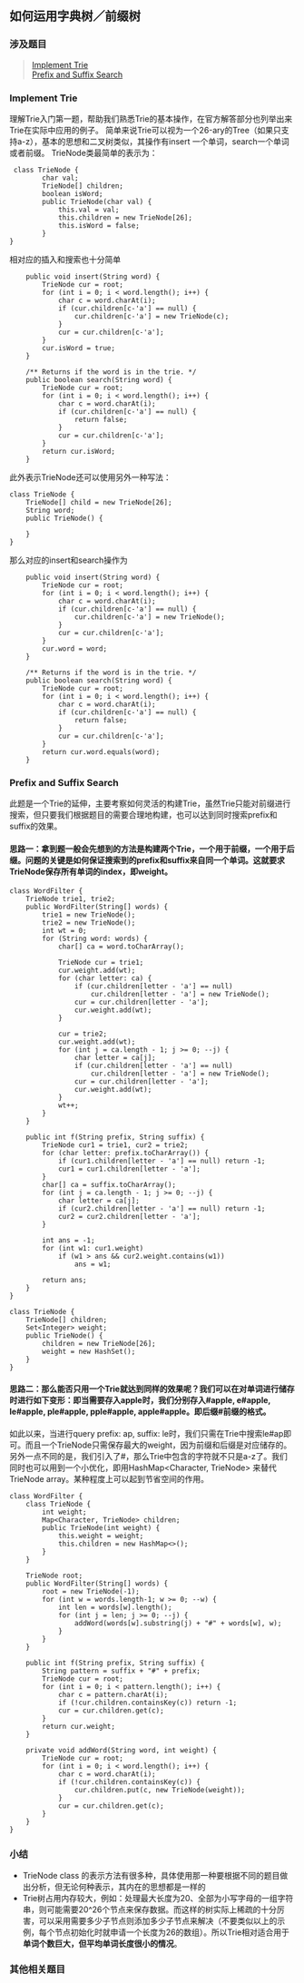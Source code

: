 ## 如何运用字典树／前缀树
### 涉及题目
> [Implement Trie](https://leetcode.com/problems/implement-trie-prefix-tree/description/)  
> [Prefix and Suffix Search](https://leetcode.com/problems/prefix-and-suffix-search/description/)  


### Implement Trie
理解Trie入门第一题，帮助我们熟悉Trie的基本操作，在官方解答部分也列举出来Trie在实际中应用的例子。
简单来说Trie可以视为一个26-ary的Tree（如果只支持a-z），基本的思想和二叉树类似，其操作有insert 一个单词，search一个单词或者前缀。
TrieNode类最简单的表示为：
```
 class TrieNode {
        char val;
        TrieNode[] children;
        boolean isWord;
        public TrieNode(char val) {
            this.val = val;
            this.children = new TrieNode[26];
            this.isWord = false;
        }
}
```
相对应的插入和搜索也十分简单
```
    public void insert(String word) {
        TrieNode cur = root;
        for (int i = 0; i < word.length(); i++) {
            char c = word.charAt(i);
            if (cur.children[c-'a'] == null) {
                cur.children[c-'a'] = new TrieNode(c);
            }
            cur = cur.children[c-'a'];
        }
        cur.isWord = true;
    }
    
    /** Returns if the word is in the trie. */
    public boolean search(String word) {
        TrieNode cur = root;
        for (int i = 0; i < word.length(); i++) {
            char c = word.charAt(i);
            if (cur.children[c-'a'] == null) {
                return false;
            }
            cur = cur.children[c-'a'];
        }
        return cur.isWord;
    }
```

此外表示TrieNode还可以使用另外一种写法：
```
class TrieNode {
    TrieNode[] child = new TrieNode[26];
    String word;
    public TrieNode() {
        
    }
}
```
那么对应的insert和search操作为
```
    public void insert(String word) {
        TrieNode cur = root;
        for (int i = 0; i < word.length(); i++) {
            char c = word.charAt(i);
            if (cur.children[c-'a'] == null) {
                cur.children[c-'a'] = new TrieNode();
            }
            cur = cur.children[c-'a'];
        }
        cur.word = word;
    }
    
    /** Returns if the word is in the trie. */
    public boolean search(String word) {
        TrieNode cur = root;
        for (int i = 0; i < word.length(); i++) {
            char c = word.charAt(i);
            if (cur.children[c-'a'] == null) {
                return false;
            }
            cur = cur.children[c-'a'];
        }
        return cur.word.equals(word);
    }
```
### Prefix and Suffix Search
此题是一个Trie的延伸，主要考察如何灵活的构建Trie，虽然Trie只能对前缀进行搜索，但只要我们根据题目的需要合理地构建，也可以达到同时搜索prefix和suffix的效果。
#### 思路一：拿到题一般会先想到的方法是构建两个Trie，一个用于前缀，一个用于后缀。问题的关键是如何保证搜索到的prefix和suffix来自同一个单词。这就要求TrieNode保存所有单词的index，即weight。
```
class WordFilter {
    TrieNode trie1, trie2;
    public WordFilter(String[] words) {
        trie1 = new TrieNode();
        trie2 = new TrieNode();
        int wt = 0;
        for (String word: words) {
            char[] ca = word.toCharArray();

            TrieNode cur = trie1;
            cur.weight.add(wt);
            for (char letter: ca) {
                if (cur.children[letter - 'a'] == null)
                    cur.children[letter - 'a'] = new TrieNode();
                cur = cur.children[letter - 'a'];
                cur.weight.add(wt);
            }

            cur = trie2;
            cur.weight.add(wt);
            for (int j = ca.length - 1; j >= 0; --j) {
                char letter = ca[j];
                if (cur.children[letter - 'a'] == null)
                    cur.children[letter - 'a'] = new TrieNode();
                cur = cur.children[letter - 'a'];
                cur.weight.add(wt);
            }
            wt++;
        }
    }

    public int f(String prefix, String suffix) {
        TrieNode cur1 = trie1, cur2 = trie2;
        for (char letter: prefix.toCharArray()) {
            if (cur1.children[letter - 'a'] == null) return -1;
            cur1 = cur1.children[letter - 'a'];
        }
        char[] ca = suffix.toCharArray();
        for (int j = ca.length - 1; j >= 0; --j) {
            char letter = ca[j];
            if (cur2.children[letter - 'a'] == null) return -1;
            cur2 = cur2.children[letter - 'a'];
        }

        int ans = -1;
        for (int w1: cur1.weight)
            if (w1 > ans && cur2.weight.contains(w1))
                ans = w1;

        return ans;
    }
}

class TrieNode {
    TrieNode[] children;
    Set<Integer> weight;
    public TrieNode() {
        children = new TrieNode[26];
        weight = new HashSet();
    }
}
```

#### 思路二：那么能否只用一个Trie就达到同样的效果呢？我们可以在对单词进行储存时进行如下变形：即当需要存入apple时，我们分别存入#apple, e#apple, le#apple, ple#apple, pple#apple, apple#apple。即后缀#前缀的格式。
如此以来，当进行query prefix: ap, suffix: le时，我们只需在Trie中搜索le#ap即可。而且一个TrieNode只需保存最大的weight，因为前缀和后缀是对应储存的。
另外一点不同的是，我们引入了#，那么Trie中包含的字符就不只是a-z了。我们同时也可以用到一个小优化，即用HashMap<Character, TrieNode> 来替代TrieNode array。某种程度上可以起到节省空间的作用。
```
class WordFilter {
    class TrieNode {
        int weight;
        Map<Character, TrieNode> children;
        public TrieNode(int weight) {
            this.weight = weight;
            this.children = new HashMap<>();
        }
    }
    
    TrieNode root;
    public WordFilter(String[] words) {
        root = new TrieNode(-1);
        for (int w = words.length-1; w >= 0; --w) {
            int len = words[w].length();
            for (int j = len; j >= 0; --j) {
                addWord(words[w].substring(j) + "#" + words[w], w);
            }
        }
    }
    
    public int f(String prefix, String suffix) {
        String pattern = suffix + "#" + prefix;
        TrieNode cur = root;
        for (int i = 0; i < pattern.length(); i++) {
            char c = pattern.charAt(i);
            if (!cur.children.containsKey(c)) return -1;
            cur = cur.children.get(c);
        }
        return cur.weight;
    }
    
    private void addWord(String word, int weight) {
        TrieNode cur = root;
        for (int i = 0; i < word.length(); i++) {
            char c = word.charAt(i);
            if (!cur.children.containsKey(c)) {
                cur.children.put(c, new TrieNode(weight));
            }
            cur = cur.children.get(c);
        }
    }  
}
```


### 小结
+ TrieNode class 的表示方法有很多种，具体使用那一种要根据不同的题目做出分析，但无论何种表示，其内在的思想都是一样的
+ Trie树占用内存较大，例如：处理最大长度为20、全部为小写字母的一组字符串，则可能需要20^26个节点来保存数据。而这样的树实际上稀疏的十分厉害，可以采用需要多少子节点则添加多少子节点来解决（不要类似以上的示例，每个节点初始化时就申请一个长度为26的数组）。所以Trie相对适合用于**单词个数巨大，但平均单词长度很小的情况**。

### 其他相关题目
